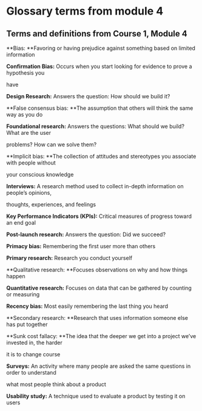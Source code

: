 # Glossary terms from module 4

## **Terms and definitions from Course 1, Module 4**

**Bias: **Favoring or having prejudice against something based on limited information

**Confirmation Bias:** Occurs when you start looking for evidence to prove a hypothesis you

have

**Design Research:** Answers the question: How should we build it?

**False consensus bias: **The assumption that others will think the same way as you do

**Foundational research:** Answers the questions: What should we build? What are the user

problems? How can we solve them?

**Implicit bias: **The collection of attitudes and stereotypes you associate with people without

your conscious knowledge

**Interviews:** A research method used to collect in-depth information on people’s opinions,

thoughts, experiences, and feelings

**Key Performance Indicators (KPIs):** Critical measures of progress toward an end goal

**Post-launch research:** Answers the question: Did we succeed?

**Primacy bias:** Remembering the first user more than others

**Primary research:** Research you conduct yourself

**Qualitative research: **Focuses observations on why and how things happen

**Quantitative research:** Focuses on data that can be gathered by counting or measuring

**Recency bias:** Most easily remembering the last thing you heard

**Secondary research: **Research that uses information someone else has put together

**Sunk cost fallacy: **The idea that the deeper we get into a project we’ve invested in, the harder

it is to change course

**Surveys:** An activity where many people are asked the same questions in order to understand

what most people think about a product

**Usability study:** A technique used to evaluate a product by testing it on users
